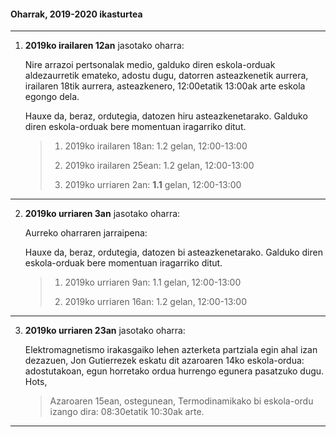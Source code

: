 #### Oharrak, 2019-2020 ikasturtea


-----------------------------------

1. **2019ko irailaren 12an** jasotako oharra:

    Nire arrazoi pertsonalak medio, galduko diren eskola-orduak aldezaurretik emateko, adostu dugu, datorren asteazkenetik aurrera, irailaren 18tik aurrera, asteazkenero, 12:00etatik 13:00ak arte eskola egongo dela.

    Hauxe da, beraz, ordutegia, datozen hiru asteazkenetarako.
    Galduko diren eskola-orduak bere momentuan iragarriko ditut.

    >1. 2019ko irailaren 18an: 1.2 gelan, 12:00-13:00
    >
    >2. 2019ko irailaren 25ean: 1.2 gelan, 12:00-13:00
    >
    >3. 2019ko urriaren 2an: **1.1** gelan, 12:00-13:00

-----------------------------------

2. **2019ko urriaren 3an** jasotako oharra:

    Aurreko oharraren jarraipena:

    Hauxe da, beraz, ordutegia, datozen bi asteazkenetarako.
    Galduko diren eskola-orduak bere momentuan iragarriko ditut.

    >1. 2019ko urriaren 9an: 1.1 gelan, 12:00-13:00
    >
    >2. 2019ko urriaren 16an: 1.2 gelan, 12:00-13:00


-----------------------------------

3. **2019ko urriaren 23an** jasotako oharra:

    Elektromagnetismo irakasgaiko lehen azterketa partziala egin ahal izan dezazuen, Jon Gutierrezek eskatu dit azaroaren 14ko eskola-ordua: adostutakoan, egun horretako ordua hurrengo egunera pasatzuko dugu. Hots,

    >Azaroaren 15ean, ostegunean, Termodinamikako bi eskola-ordu izango dira: 08:30etatik 10:30ak arte.





-----------------------------------

